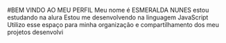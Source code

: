 #BEM VINDO AO MEU PERFIL
Meu nome é ESMERALDA NUNES
estou estudando na alura
Estou me desenvolvendo na linguagem JavaScript
Utilizo esse espaço para minha organização e compartilhamento dos meu projetos desenvolvi
